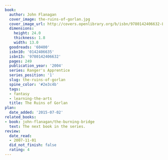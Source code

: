 ```yaml
---
book:
  author: John Flanagan
  cover_image: the-ruins-of-gorlan.jpg
  cover_image_url: http://covers.openlibrary.org/b/isbn/9780142406632-L.jpg
  dimensions:
    height: 24.0
    thickness: 1.8
    width: 13.0
  goodreads: '60400'
  isbn10: '0142406635'
  isbn13: '9780142406632'
  pages: 249
  publication_year: '2004'
  series: Ranger's Apprentice
  series_position: '1'
  slug: the-ruins-of-gorlan
  spine_color: '#2e3c4b'
  tags:
  - fantasy
  - learning-the-arts
  title: The Ruins of Gorlan
plan:
  date_added: '2015-07-02'
related_books:
- book: john-flanagan/the-burning-bridge
  text: The next book in the series.
review:
  date_read:
  - 2007-11-01
  did_not_finish: false
  rating: 4
---
```

